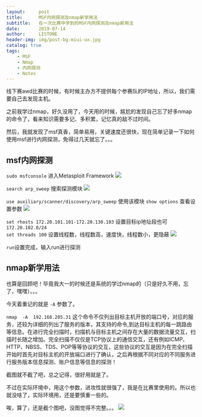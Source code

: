 ```yaml
---
layout:     post
title:      MSF内网探测及nmap新学用法
subtitle:   在一次比赛中学到的MSF内网探测及nmap新用法
date:       2019-07-14
author:     LISTONE
header-img: img/post-bg-miui-ux.jpg
catalog: true
tags:
    - MSF
    - Nmap
    - 内网探测
    - Notes
---
```


线下赛awd比赛的时候，有时候主办方不提供每个参赛队的IP地址，所以，我们需要自己去发现主机。

之前我学过nmap，好久没用了，今天用的时候，尴尬的发现自己忘了好多nmap的命令了，看来知识需要多记、多积累，记忆真的敌不过时间。

然后，我就发现了msf真香，简单易用，关键速度还很快，现在简单记录一下如何使用msf进行内网探测，免得过几天就忘了。。。

## msf内网探测
`sudo msfconsole` 进入Metasploit Framework
![](https://mmbiz.qpic.cn/mmbiz_png/HViazlPpe7dicicMNVd0Rbea3sI5NFQbicia8oOa8vaXic6ibeNX1z2Kibd9xQhLQSBclj1KED3DkEAzDH2nRL1b68emyA/640?wx_fmt=png&tp=webp&wxfrom=5&wx_lazy=1&wx_co=1)

`search arp_sweep` 搜索探测模块
![](https://mmbiz.qpic.cn/mmbiz_png/HViazlPpe7dicicMNVd0Rbea3sI5NFQbicia8GVhZqZibSibgwrtWlT5sqzDIpB9XO0t7FfBTK7HHP5cVkndNHIeLAE3A/640?wx_fmt=png&tp=webp&wxfrom=5&wx_lazy=1&wx_co=1)

`use auxiliary/scanner/discovery/arp_sweep` 使用该模块
`show options` 查看设置参数
![](https://mmbiz.qpic.cn/mmbiz_png/HViazlPpe7dicicMNVd0Rbea3sI5NFQbicia80DYKfS1Fk5xHBO6CIeazUJpID4SuRchx1gbbfLm9QCZe12yq8wBNNQ/640?wx_fmt=png&tp=webp&wxfrom=5&wx_lazy=1&wx_co=1)

`set rhosts 172.20.101.101-172.20.130.103` 设置目标ip地址段也可`172.20.102.0/24`  
`set threads 100` 设置线程数，线程数高，速度快，线程数小，更隐蔽
![](https://mmbiz.qpic.cn/mmbiz_png/HViazlPpe7dicicMNVd0Rbea3sI5NFQbicia8Q0U3NOGy0F9WOYcGpQ2erxopCc9cMb3rlICbJszib9rB68FCFrl4bFw/640?wx_fmt=png&tp=webp&wxfrom=5&wx_lazy=1&wx_co=1)

`run`设置完成，输入run进行探测

## nmap新学用法
也算是回顾吧！毕竟我大一的时候还是系统的学过nmap的（只是好久不用，忘了，嘿嘿）。。。

今天着重记的就是 `-A` 参数了。

`nmap  -A  192.168.205.31`  这个命令不仅列出目标主机开放的端口号，对应的服务，还较为详细的列出了服务的版本，其支持的命令,到达目标主机的每一跳路由等信息。在进行完全扫描时，扫描机与目标主机之间存在大量的数据流量交互，扫描时长随之增加。完全扫描不仅仅是TCP协议上的通信交互，还有例如ICMP、HTTP、NBSS、TDS、POP等等协议的交互，这些协议的交互是因为在完全扫描开始时首先对目标主机的开放端口进行了确认，之后再根据不同对应的不同服务进行服务版本信息探测、账户信息等信息的探测！

截图就不截了吧，总之记得，很好用就是了。

不过在实际环境中，用这个参数，进攻性就很强了，我是在比赛里使用的。所以也就没啥了，实际环境用，还是要慎重一些的。

唉，算了，还是截个图吧，没图觉得不完整。。。
![](https://mmbiz.qpic.cn/mmbiz_png/HViazlPpe7dicicMNVd0Rbea3sI5NFQbicia8NLXRic27HMwH9ITuOGZKAxAmDKPBZ1ds2ib0Y8VH0jLdkB1nXckiaUuSg/640?wx_fmt=png&tp=webp&wxfrom=5&wx_lazy=1&wx_co=1)